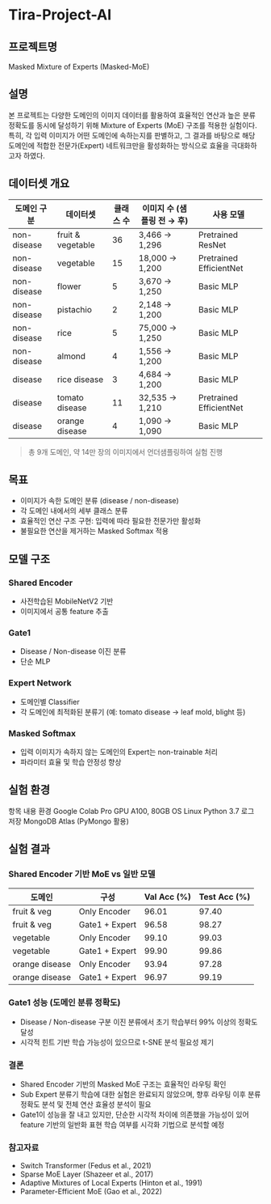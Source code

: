 # Tira-Project-AI

## 프로젝트명
Masked Mixture of Experts (Masked-MoE)

## 설명
본 프로젝트는 다양한 도메인의 이미지 데이터를 활용하여 효율적인 연산과 높은 분류 정확도를 동시에 달성하기 위해 Mixture of Experts (MoE) 구조를 적용한 실험이다.
특히, 각 입력 이미지가 어떤 도메인에 속하는지를 판별하고, 그 결과를 바탕으로 해당 도메인에 적합한 전문가(Expert) 네트워크만을 활성화하는 방식으로 효율을 극대화하고자 하였다.

## 데이터셋 개요
| 도메인 구분 | 데이터셋         | 클래스 수 | 이미지 수 (샘플링 전 → 후) | 사용 모델            |
|-------------|------------------|------------|-----------------------------|-----------------------|
| non-disease | fruit & vegetable | 36         | 3,466 → 1,296               | Pretrained ResNet     |
| non-disease | vegetable         | 15         | 18,000 → 1,200              | Pretrained EfficientNet |
| non-disease | flower            | 5          | 3,670 → 1,250               | Basic MLP             |
| non-disease | pistachio         | 2          | 2,148 → 1,200               | Basic MLP             |
| non-disease | rice              | 5          | 75,000 → 1,250              | Basic MLP             |
| non-disease | almond            | 4          | 1,556 → 1,200               | Basic MLP             |
| disease     | rice disease      | 3          | 4,684 → 1,200               | Basic MLP             |
| disease     | tomato disease    | 11         | 32,535 → 1,210              | Pretrained EfficientNet |
| disease     | orange disease    | 4          | 1,090 → 1,090               | Basic MLP             |

> 총 9개 도메인, 약 14만 장의 이미지에서 언더샘플링하여 실험 진행


## 목표
- 이미지가 속한 도메인 분류 (disease / non-disease)
- 각 도메인 내에서의 세부 클래스 분류
- 효율적인 연산 구조 구현: 입력에 따라 필요한 전문가만 활성화
- 불필요한 연산을 제거하는 Masked Softmax 적용

## 모델 구조
### Shared Encoder
- 사전학습된 MobileNetV2 기반
- 이미지에서 공통 feature 추출

### Gate1
- Disease / Non-disease 이진 분류
- 단순 MLP

### Expert Network
- 도메인별 Classifier
- 각 도메인에 최적화된 분류기 (예: tomato disease → leaf mold, blight 등)

### Masked Softmax
- 입력 이미지가 속하지 않는 도메인의 Expert는 non-trainable 처리
- 파라미터 효율 및 학습 안정성 향상

## 실험 환경
항목	내용
환경	Google Colab Pro
GPU	A100, 80GB
OS	Linux
Python	3.7
로그 저장	MongoDB Atlas (PyMongo 활용)

## 실험 결과
### Shared Encoder 기반 MoE vs 일반 모델
| 도메인         | 구성              | Val Acc (%) | Test Acc (%) |
|----------------|-------------------|--------------|---------------|
| fruit & veg    | Only Encoder      | 96.01        | 97.40         |
| fruit & veg    | Gate1 + Expert    | 96.58        | 98.27         |
| vegetable      | Only Encoder      | 99.10        | 99.03         |
| vegetable      | Gate1 + Expert    | 99.90        | 99.86         |
| orange disease | Only Encoder      | 93.94        | 97.28         |
| orange disease | Gate1 + Expert    | 96.97        | 99.19         |

### Gate1 성능 (도메인 분류 정확도)
- Disease / Non-disease 구분 이진 분류에서 초기 학습부터 99% 이상의 정확도 달성
- 시각적 힌트 기반 학습 가능성이 있으므로 t-SNE 분석 필요성 제기

### 결론
- Shared Encoder 기반의 Masked MoE 구조는 효율적인 라우팅 확인
- Sub Expert 분류기 학습에 대한 실험은 완료되지 않았으며, 향후 라우팅 이후 분류 정확도 분석 및 전체 연산 효율성 분석이 필요
- Gate1이 성능을 잘 내고 있지만, 단순한 시각적 차이에 의존했을 가능성이 있어 feature 기반의 일반화 표현 학습 여부를 시각화 기법으로 분석할 예정

### 참고자료
- Switch Transformer (Fedus et al., 2021)
- Sparse MoE Layer (Shazeer et al., 2017)
- Adaptive Mixtures of Local Experts (Hinton et al., 1991)
- Parameter-Efficient MoE (Gao et al., 2022)
